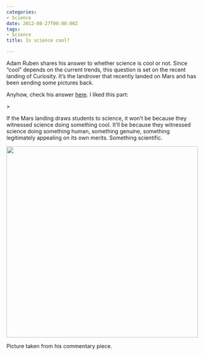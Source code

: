 ```yaml
---
categories:
- Science
date: 2012-08-27T00:00:00Z
tags:
- Science
title: Is science cool?

---
```


<p>Adam Ruben shares his answer to whether science is cool or not. Since &#8220;cool&#8221; depends on the current trends, this question is set on the recent landing of Curiosity. It&#8217;s the landrover that recently landed on Mars and has been sending some pictures back. </p>
<p>Anyhow, check his answer <a href="http://sciencecareers.sciencemag.org/career_magazine/previous_issues/articles/2012_08_24/caredit.a1200095">here</a>. I liked this part:</p>
> <p><span>If the Mars landing draws students to science, it won’t be because they witnessed science doing something cool. It’ll be because they witnessed science doing something human, something genuine, something legitimately appealing on its own merits. Something scientific.</span></p>

<p><img height="500" src="http://www.sciencemag.org/sites/default/files/styles/article_main_large/public/images/20120824_sci_tattoo_Large2.jpg?itok=2YZjjKxZ&c=51fb542122567392ab5e85ed6388a89f" width="500"/></p>
<p>Picture taken from his commentary piece.</p>
